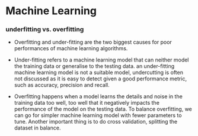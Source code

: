 # Machine Learning

### underfitting vs. overfitting
- Overfitting and under-fitting are the two biggest causes for poor performances of machine learning algorithms. 

- Under-fitting refers to a machine learning model that can neither model the training data or generalise to the testing data. an under-fitting machine learning model is not a suitable model,  undercutting is often not discussed as it is easy to detect given a good performance metric, such as accuracy, precision and recall.

- Overfitting happens when a model learns the details and noise in the training data too well, too well that it negatively impacts the performance of the model on the testing data.  To balance overfitting, we can go for simpler machine learning model with fewer parameters to tune. Another important thing is to do cross validation, splitting the dataset in balance. 